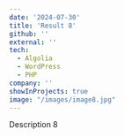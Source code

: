 ```yaml
---
date: '2024-07-30'
title: 'Result 8'
github: ''
external: ''
tech:
  - Algolia
  - WordPress
  - PHP
company: ''
showInProjects: true
image: "/images/image8.jpg"
---
```


Description 8
